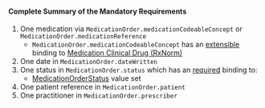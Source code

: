 #### Complete Summary of the Mandatory Requirements


1.  One medication via `MedicationOrder.medicationCodeableConcept` or `MedicationOrder.medicationReference`   
     -  `MedicationOrder.medicationCodeableConcept` has an [extensible](http://hl7-fhir.github.io/terminologies.html#extensible) binding to [Medication Clinical Drug (RxNorm)]
1.  One date in `MedicationOrder.dateWritten`
1.  One status in `MedicationOrder.status` which has an [required](http://hl7-fhir.github.io/terminologies.html#required) binding to:
    -   [MedicationOrderStatus] value set 
1.  One patient reference in `MedicationOrder.patient`
1.  One practitioner in `MedicationOrder.prescriber`


 [DAF MedicationStatement Profile]: http://hl7.org/fhir/daf/medicationstatement-daf.html
  [DAF MedicationOrder Profile]: http://hl7.org/fhir/daf/medicationorder-daf.html
  [Medication Clinical Drug (RxNorm)]: valueset-daf-medication-codes.html
  [MedicationOrderStatus]: http://hl7.org/fhir/daf/valueset-medication-order-status.html
[MedicationStatementStatus]: http://hl7.org/fhir/daf/valueset-medication-statement-status.html
 
